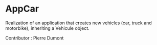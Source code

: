# AppCar

Realization of an application that creates new vehicles (car, truck and motorbike), inheriting a Vehicule object.

Contributor : Pierre Dumont
